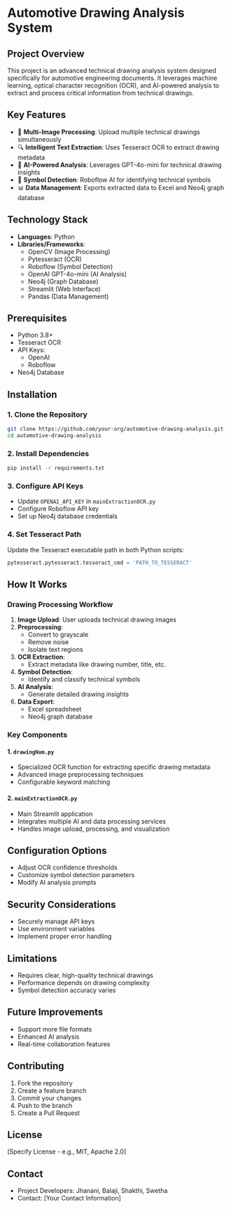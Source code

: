 # Automotive Drawing Analysis System

## Project Overview
This project is an advanced technical drawing analysis system designed specifically for automotive engineering documents. It leverages machine learning, optical character recognition (OCR), and AI-powered analysis to extract and process critical information from technical drawings.

## Key Features
- 📄 **Multi-Image Processing**: Upload multiple technical drawings simultaneously
- 🔍 **Intelligent Text Extraction**: Uses Tesseract OCR to extract drawing metadata
- 🤖 **AI-Powered Analysis**: Leverages GPT-4o-mini for technical drawing insights
- 🎯 **Symbol Detection**: Roboflow AI for identifying technical symbols
- 📊 **Data Management**: Exports extracted data to Excel and Neo4j graph database

## Technology Stack
- **Languages**: Python
- **Libraries/Frameworks**:
  - OpenCV (Image Processing)
  - Pytesseract (OCR)
  - Roboflow (Symbol Detection)
  - OpenAI GPT-4o-mini (AI Analysis)
  - Neo4j (Graph Database)
  - Streamlit (Web Interface)
  - Pandas (Data Management)

## Prerequisites
- Python 3.8+
- Tesseract OCR
- API Keys:
  - OpenAI
  - Roboflow
- Neo4j Database

## Installation

### 1. Clone the Repository
```bash
git clone https://github.com/your-org/automotive-drawing-analysis.git
cd automotive-drawing-analysis
```

### 2. Install Dependencies
```bash
pip install -r requirements.txt
```

### 3. Configure API Keys
- Update `OPENAI_API_KEY` in `mainExtractionOCR.py`
- Configure Roboflow API key
- Set up Neo4j database credentials

### 4. Set Tesseract Path
Update the Tesseract executable path in both Python scripts:
```python
pytesseract.pytesseract.tesseract_cmd = 'PATH_TO_TESSERACT'
```

## How It Works

### Drawing Processing Workflow
1. **Image Upload**: User uploads technical drawing images
2. **Preprocessing**: 
   - Convert to grayscale
   - Remove noise
   - Isolate text regions
3. **OCR Extraction**: 
   - Extract metadata like drawing number, title, etc.
4. **Symbol Detection**: 
   - Identify and classify technical symbols
5. **AI Analysis**: 
   - Generate detailed drawing insights
6. **Data Export**: 
   - Excel spreadsheet
   - Neo4j graph database

### Key Components

#### 1. `drawingNum.py`
- Specialized OCR function for extracting specific drawing metadata
- Advanced image preprocessing techniques
- Configurable keyword matching

#### 2. `mainExtractionOCR.py`
- Main Streamlit application
- Integrates multiple AI and data processing services
- Handles image upload, processing, and visualization

## Configuration Options
- Adjust OCR confidence thresholds
- Customize symbol detection parameters
- Modify AI analysis prompts

## Security Considerations
- Securely manage API keys
- Use environment variables
- Implement proper error handling

## Limitations
- Requires clear, high-quality technical drawings
- Performance depends on drawing complexity
- Symbol detection accuracy varies

## Future Improvements
- Support more file formats
- Enhanced AI analysis
- Real-time collaboration features

## Contributing
1. Fork the repository
2. Create a feature branch
3. Commit your changes
4. Push to the branch
5. Create a Pull Request

## License
[Specify License - e.g., MIT, Apache 2.0]

## Contact
- Project Developers: Jhanani, Balaji, Shakthi, Swetha
- Contact: [Your Contact Information]
```

